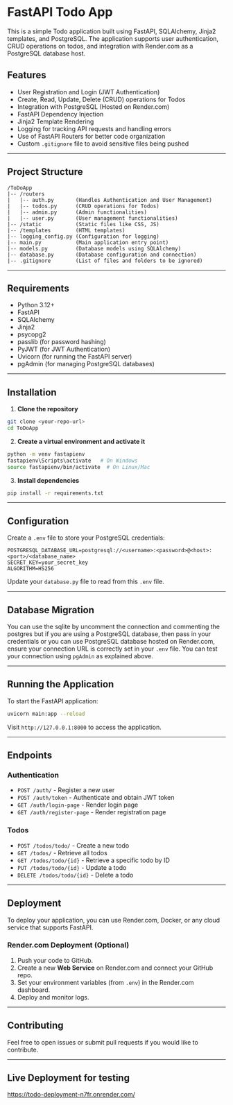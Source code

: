 # FastAPI Todo App

This is a simple Todo application built using FastAPI, SQLAlchemy, Jinja2 templates, and PostgreSQL. The application supports user authentication, CRUD operations on todos, and integration with Render.com as a PostgreSQL database host.


## Features
- User Registration and Login (JWT Authentication)
- Create, Read, Update, Delete (CRUD) operations for Todos
- Integration with PostgreSQL (Hosted on Render.com)
- FastAPI Dependency Injection
- Jinja2 Template Rendering
- Logging for tracking API requests and handling errors
- Use of FastAPI Routers for better code organization
- Custom `.gitignore` file to avoid sensitive files being pushed

---

## Project Structure
```
/ToDoApp
|-- /routers
|   |-- auth.py       (Handles Authentication and User Management)
|   |-- todos.py      (CRUD operations for Todos)
|   |-- admin.py      (Admin functionalities)
|   |-- user.py       (User management functionalities)
|-- /static           (Static files like CSS, JS)
|-- /templates        (HTML templates)
|-- logging_config.py (Configuration for logging)
|-- main.py           (Main application entry point)
|-- models.py         (Database models using SQLAlchemy)
|-- database.py       (Database configuration and connection)
|-- .gitignore        (List of files and folders to be ignored)
```

---

## Requirements
- Python 3.12+
- FastAPI
- SQLAlchemy
- Jinja2
- psycopg2
- passlib (for password hashing)
- PyJWT (for JWT Authentication)
- Uvicorn (for running the FastAPI server)
- pgAdmin (for managing PostgreSQL databases)

---

## Installation
1. **Clone the repository**
```bash
git clone <your-repo-url>
cd ToDoApp
```

2. **Create a virtual environment and activate it**
```bash
python -m venv fastapienv
fastapienv\Scripts\activate   # On Windows
source fastapienv/bin/activate  # On Linux/Mac
```

3. **Install dependencies**
```bash
pip install -r requirements.txt
```

---

## Configuration
Create a `.env` file to store your PostgreSQL credentials:
```
POSTGRESQL_DATABASE_URL=postgresql://<username>:<password>@<host>:<port>/<database_name>
SECRET_KEY=your_secret_key
ALGORITHM=HS256
```

Update your `database.py` file to read from this `.env` file.

---

## Database Migration
You can use the sqlite by uncomment the connection and commenting the postgres but if you are using a PostgreSQL database, then pass in your credentials or you can use PostgreSQL database hosted on Render.com, ensure your connection URL is correctly set in your `.env` file. You can test your connection using `pgAdmin` as explained above.

---

## Running the Application
To start the FastAPI application:
```bash
uvicorn main:app --reload
```
Visit `http://127.0.0.1:8000` to access the application.

---

## Endpoints
### Authentication
- `POST /auth/` - Register a new user
- `POST /auth/token` - Authenticate and obtain JWT token
- `GET /auth/login-page` - Render login page
- `GET /auth/register-page` - Render registration page

### Todos
- `POST /todos/todo/` - Create a new todo
- `GET /todos/` - Retrieve all todos
- `GET /todos/todo/{id}` - Retrieve a specific todo by ID
- `PUT /todos/todo/{id}` - Update a todo
- `DELETE /todos/todo/{id}` - Delete a todo

---

## Deployment
To deploy your application, you can use Render.com, Docker, or any cloud service that supports FastAPI.

### Render.com Deployment (Optional)
1. Push your code to GitHub.
2. Create a new **Web Service** on Render.com and connect your GitHub repo.
3. Set your environment variables (from `.env`) in the Render.com dashboard.
4. Deploy and monitor logs.

---

## Contributing
Feel free to open issues or submit pull requests if you would like to contribute.

---

## Live Deployment for testing
https://todo-deployment-n7fr.onrender.com/



